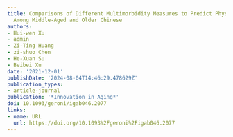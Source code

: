 ```yaml
---
title: Comparisons of Different Multimorbidity Measures to Predict Physical Function
  Among Middle-Aged and Older Chinese
authors:
- Hui-wen Xu
- admin
- Zi-Ting Huang
- zi-shuo Chen
- He-Xuan Su
- Beibei Xu
date: '2021-12-01'
publishDate: '2024-08-04T14:46:29.478629Z'
publication_types:
- article-journal
publication: '*Innovation in Aging*'
doi: 10.1093/geroni/igab046.2077
links:
- name: URL
  url: https://doi.org/10.1093%2Fgeroni%2Figab046.2077
---
```

